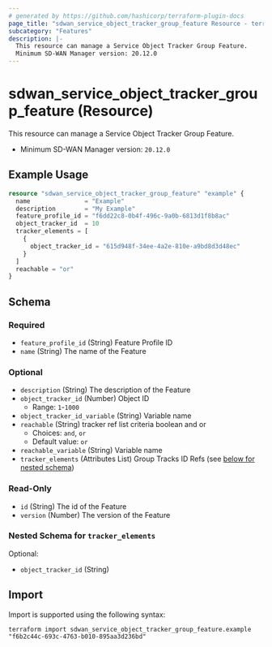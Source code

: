 ```yaml
---
# generated by https://github.com/hashicorp/terraform-plugin-docs
page_title: "sdwan_service_object_tracker_group_feature Resource - terraform-provider-sdwan"
subcategory: "Features"
description: |-
  This resource can manage a Service Object Tracker Group Feature.
  Minimum SD-WAN Manager version: 20.12.0
---
```


# sdwan_service_object_tracker_group_feature (Resource)

This resource can manage a Service Object Tracker Group Feature.
  - Minimum SD-WAN Manager version: `20.12.0`

## Example Usage

```terraform
resource "sdwan_service_object_tracker_group_feature" "example" {
  name               = "Example"
  description        = "My Example"
  feature_profile_id = "f6dd22c8-0b4f-496c-9a0b-6813d1f8b8ac"
  object_tracker_id  = 10
  tracker_elements = [
    {
      object_tracker_id = "615d948f-34ee-4a2e-810e-a9bd8d3d48ec"
    }
  ]
  reachable = "or"
}
```

<!-- schema generated by tfplugindocs -->
## Schema

### Required

- `feature_profile_id` (String) Feature Profile ID
- `name` (String) The name of the Feature

### Optional

- `description` (String) The description of the Feature
- `object_tracker_id` (Number) Object ID
  - Range: `1`-`1000`
- `object_tracker_id_variable` (String) Variable name
- `reachable` (String) tracker ref list criteria boolean and or
  - Choices: `and`, `or`
  - Default value: `or`
- `reachable_variable` (String) Variable name
- `tracker_elements` (Attributes List) Group Tracks ID Refs (see [below for nested schema](#nestedatt--tracker_elements))

### Read-Only

- `id` (String) The id of the Feature
- `version` (Number) The version of the Feature

<a id="nestedatt--tracker_elements"></a>
### Nested Schema for `tracker_elements`

Optional:

- `object_tracker_id` (String)

## Import

Import is supported using the following syntax:

```shell
terraform import sdwan_service_object_tracker_group_feature.example "f6b2c44c-693c-4763-b010-895aa3d236bd"
```
